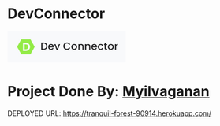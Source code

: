 # DevConnector

<img src="./logo.jpg" width="240"/>

# Project Done By:  <a href="https://github.com/Myilvaganan" noreferrer target="_blank">Myilvaganan</a>

DEPLOYED URL: https://tranquil-forest-90914.herokuapp.com/

